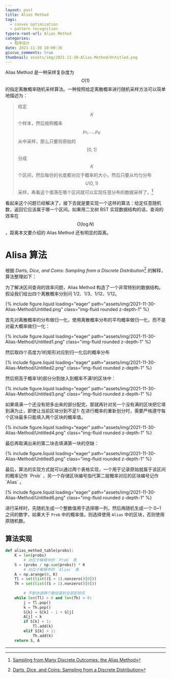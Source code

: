 ```yaml
---
layout: post
title: Alias Method
tags:
  - convex optimization
  - pattern recognition
typora-root-url: Alias Method
categories:
  - 程序设计
date: 2021-11-30 10:00:36
giscus_comments: true
thumbnail: assets/img/2021-11-30-Alias-Method/Untitled.png
---
```




Alias Method 是一种采样复杂度为 $$O(1)$$ 的指定离散概率随机采样算法。一种按照给定离散概率进行随机采样方法可以简单地描述为：

> 给定 $$K$$ 个样本，然后按照概率 $$p_{1},\dots,p_{K}$$ 从中采样，那么只要将原始的 $$[0,1]$$ 分成 $$K$$ 个区间，然后每份的长度都对应于概率的大小，然后只要从均匀分布 $$U(0,1)$$ 采样，再看这个值落在哪个区间就可以实现任意分布的数据采样了。[^1]
> 

看起来这个问题已经解决了，接下去就是要实现一个这样的算法：给定任意随机数，返回它应该属于哪一个区间。如果用二叉树 BST 实现数据结构的话，查询的效率在 $$O(\log N)$$，距离本文要介绍的 Alias Method 还有明显的距离。

<!-- more -->

# Alisa 算法

根据 *Darts, Dice, and Coins: Sampling from a Discrete Distribution*[^2] 的解释，算法整理如下：

为了解决区间查询的效率问题，Alias Method 构造了一个非常特别的数据结构。假设我们给出四个离散概率分别问 1/2、1/3、1/12、1/12。

<div class="row">
    <div class="col-sm-8 mt-3 mt-md-0 mx-auto">
        {% include figure.liquid loading="eager" path="assets/img/2021-11-30-Alias-Method/Untitled.png" class="img-fluid rounded z-depth-1" %}
    </div>
</div>

<div class="row">
    <div class="col-sm-6 mt-3 mt-md-0">
        <p>首先对离散概率的分布做归一化，使用离散概率分布的平均概率做归一化，而不是对最大概率做归一化：</p>
    </div>
    <div class="col-sm-6 mt-3 mt-md-0">
        {% include figure.liquid loading="eager" path="assets/img/2021-11-30-Alias-Method/Untitled1.png" class="img-fluid rounded z-depth-1" %}
    </div>
</div>

<div class="row">
    <div class="col-sm-6 mt-3 mt-md-0">
        <p>然后取四个高度为1的矩形对应到归一化后的概率分布</p>
    </div>
    <div class="col-sm-6 mt-3 mt-md-0">
        {% include figure.liquid loading="eager" path="assets/img/2021-11-30-Alias-Method/Untitled2.png" class="img-fluid rounded z-depth-1" %}
    </div>
</div>

<div class="row">
    <div class="col-sm-6 mt-3 mt-md-0">
        <p>然后把高于概率1的部分分割放入到概率不满1的区块中：</p>
    </div>
    <div class="col-sm-6 mt-3 mt-md-0">
        {% include figure.liquid loading="eager" path="assets/img/2021-11-30-Alias-Method/Untitled3.png" class="img-fluid rounded z-depth-1" %}
    </div>
</div>

<div class="row">
    <div class="col-sm-6 mt-3 mt-md-0">
        <p>如果填满一个还没有把多出来的部分配完，那就再针对另一个没有满的区块把它填到满为止，即使让当前区块分到不足1: 在进行概率的重新划分时，需要严格遵守每个区块最多只能填入两个区块的概率值。</p>
    </div>
    <div class="col-sm-6 mt-3 mt-md-0">
        {% include figure.liquid loading="eager" path="assets/img/2021-11-30-Alias-Method/Untitled4.png" class="img-fluid rounded z-depth-1" %}
    </div>
</div>

<div class="row">
    <div class="col-sm-6 mt-3 mt-md-0">
        <p>最后再取满出来的第二块去填满第一块的空缺：</p>
    </div>
    <div class="col-sm-6 mt-3 mt-md-0">
        {% include figure.liquid loading="eager" path="assets/img/2021-11-30-Alias-Method/Untitled5.png" class="img-fluid rounded z-depth-1" %}
    </div>
</div>

<div class="row">
    <div class="col-sm-6 mt-3 mt-md-0">
        <p>最后，算法的实现方式就可以通过两个表格实现，一个用于记录原始就属于该区间的概率记作 `Prob` ，另一个存储区块编号指代第二层概率对应的区块编号记作 `Alias` 。</p>
    </div>
    <div class="col-sm-6 mt-3 mt-md-0">
        {% include figure.liquid loading="eager" path="assets/img/2021-11-30-Alias-Method/Untitled6.png" class="img-fluid rounded z-depth-1" %}
    </div>
</div>

进行采样时，先随机生成一个整数值用于选择哪一列，然后再随机生成一个 0~1 之间的数字，如果大于 `Prob` 中的概率值，则选择使用 `Alias` 中的区块，否则使用原随机数。

## 算法实现

```python
def alias_method_table(probs):
    K = len(probs)
		# 对应于解释中的 `Prob` 表
    S = (probs / np.sum(probs)) * K
		# 对应于解释中的 `Alias` 表
    A = np.arange(0, K)
    Tl = set(list((S < 1).nonzero()[0]))
    Th = set(list((S > 1).nonzero()[0]))
    
		# 不断协调两个数组直到全部安排完
    while len(Tl) > 0 and len(Th) > 0:
        j = Tl.pop()
        k = Th.pop()
        S[k] = S[k] - 1 + S[j]
        A[j] = k
        if S[k] < 1:
            Tl.add(k)
        elif S[k] > 1:
            Th.add(k)
    return S, A
```


---

[^1]: [Sampling from Many Discrete Outcomes: the Alias Method](http://cgi.cs.mcgill.ca/~enewel3/posts/alias-method/index.html)
[^2]: [Darts, Dice, and Coins: Sampling from a Discrete Distribution](https://www.keithschwarz.com/darts-dice-coins/)
